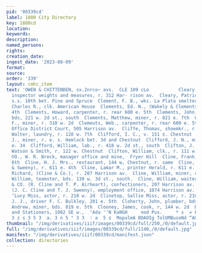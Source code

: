 ```yaml
---
pid: '00339cd'
label: 1880 City Directory
key: 1880cd
location: 
keywords: 
description: 
named_persons: 
rights: 
creation_date: 
ingest_date: '2023-08-09'
format: 
source: 
order: '339'
layout: cmhc_item
text: 'OWEN & CHITTENDEN, sx.2nrco~ avs.  CLE 109 cLo           Cleary, Patri ick,
  inspector weights and measures, r. 312 Har- rison av.  Cleary, Patrick, miner, r.
  s.s. 10th bet. Pine and Spruce  Clement, F. B., wks. La Plata smelter  Clements,
  Charles R., clk. American House  Clements, Ed. N., (Wakely & Clements), r. 108 e.
  4th  Clements, Howard, carpenter, r. rear 600 e. 5th  Clements, John, teamster,
  bds, 221 w. 2d st., south  Clements, Matthew, miner, r. 821 e. 7th  Clements, R.
  F., miner, r. 310 w. 2d  Clemeuts, Web., carpenter, r. rear 600 e. 5th  Clerks’
  Office District Court, 505 Harrison av.  Cliffe, Thomas, shoemkr., r. 1134 w. Chestnut  Cliffe,
  Walter, laundry, r. 128 w. 7th  Clifford, I. C., v. 151 ¢. Chestnut  Clifford, John
  J., miner, r. e. s. Hemlock bet. 3d and Chestnut  Clifford, J. N., miner, r. 523
  e. 34  Clifford, William, lab., r. 418 w. 2d st., south  Clifton, J. L., waiter
  Watson & Smith, r. 122 w. Chestnut  Clifton, William, clk., r. 111 w, Chestnut  ING
  ©O., W. R. Breck, manager office and mine,  Fryer Hill  Cline, Frank, bds. 210 w.
  6th  Cline, H. J. Mrs., restaurant, 144 w, Chestnut, r. same  Cline, James C., (Cline
  & Sweeny), r. 611 e. 4th  Cline, Lamar M., printer Herald, r. 611 e. 4th  Cline,
  Richard, (Cline & Co.), r. 207 Harrison av.  Cline, William, miner, r. 732 6, 6th  Cline,
  William, teamster, bds. 130 w. 3d st., south.  Cline, William, waiter Grand Hotel  GLINE
  & CO. (R. Cline and T. P. Airheart), confectioners, 207 Harrison av.  Cline & Sweeny,
  (J. C. Cline and T. J. Sweeny), employment office, 1074 Harrison av.  Clinetop,
  ‘Lucy Miss, actor, r. 210 w. 2d  Clinetop, Sallie Miss, actor, r. 210 w. 2d  Clinton,
  J. J., driver F. C. Bulkley, 201 e. 5th  Cloherty, John, plumber, bds. 214 e. Chestnut  Clooney,
  Andrew, miner, bds. 819 e. 5th  Clooney, James, cook, r, 144 w. 2d  Booksellers
  and Stationers, 1082 SE w.,  ‘Ada ''N KaNGH     nod Pus.     * s  = F  "3 = 2 8
  3 z s 3 5 3  a. 3 n 5 ° 3 3  : a  5 ¢  MopulmA BOAOIg TolUMBuseNd “AUMPIOH Ul 201800    '
thumbnail: "/img/derivatives/iiif/images/00339cd/full/250,/0/default.jpg"
full: "/img/derivatives/iiif/images/00339cd/full/1140,/0/default.jpg"
manifest: "/img/derivatives/iiif/00339cd/manifest.json"
collection: directories
---
```

